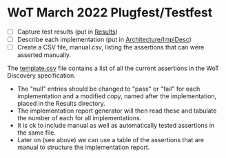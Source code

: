 # WoT March 2022 Plugfest/Testfest
- [ ] Capture test results (put in [Results](Results/README.md))
- [ ] Describe each implementation (put in [Architecture/ImplDesc](../Architecture/ImplDescs))
- [ ] Create a CSV file, manual.csv, listing the assertions that can were asserted manually.

The [template.csv](template.csv) file contains a list of all the current assertions in 
the WoT Discovery specification.  
* The "null" entries should be changed to "pass" or "fail" for each
  implementation and a modified copy, named after the implementation, placed in the 
  Results directory.  
* The implementation report generator will then read these and tabulate
  the number of each for all implementations.  
* It is ok to include manual as well as automatically tested assertions in the same file.  
* Later on (see above) we can use a table of the assertions that are manual to structure the 
  implementation report.
